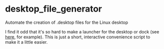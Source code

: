 # desktop_file_generator
Automate the creation of .desktop files for the Linux desktop

I find it odd that it's so hard to make a launcher for the desktop or dock (see [here](https://linuxconfig.org/how-to-create-desktop-shortcut-launcher-on-ubuntu-22-04-jammy-jellyfish-linux), for example).
This is just a short, interactive convenience script to make it a little easier.
